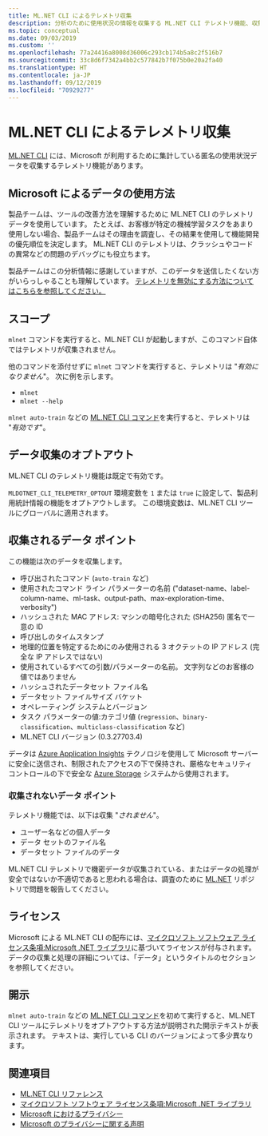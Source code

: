 ```yaml
---
title: ML.NET CLI によるテレメトリ収集
description: 分析のために使用状況の情報を収集する ML.NET CLI テレメトリ機能、収集されるデータ、機能を無効にする方法について説明します。 また、.NET の使用許諾契約と Microsoft GDPR 準拠に関する情報のリンクも紹介します。
ms.topic: conceptual
ms.date: 09/03/2019
ms.custom: ''
ms.openlocfilehash: 77a24416a8008d36006c293cb174b5a8c2f516b7
ms.sourcegitcommit: 33c8d6f7342a4bb2c577842b7f075b0e20a2fa40
ms.translationtype: HT
ms.contentlocale: ja-JP
ms.lasthandoff: 09/12/2019
ms.locfileid: "70929277"
---
```

# <a name="telemetry-collection-by-the-mlnet-cli"></a>ML.NET CLI によるテレメトリ収集

[ML.NET CLI](https://aka.ms/mlnet-cli) には、Microsoft が利用するために集計している匿名の使用状況データを収集するテレメトリ機能があります。

## <a name="how-microsoft-uses-the-data"></a>Microsoft によるデータの使用方法

製品チームは、ツールの改善方法を理解するために ML.NET CLI のテレメトリ データを使用しています。 たとえば、お客様が特定の機械学習タスクをあまり使用しない場合、製品チームはその理由を調査し、その結果を使用して機能開発の優先順位を決定します。 ML.NET CLI のテレメトリは、クラッシュやコードの異常などの問題のデバッグにも役立ちます。 

製品チームはこの分析情報に感謝していますが、このデータを送信したくない方がいらっしゃることも理解しています。 [テレメトリを無効にする方法についてはこちらを参照してください。](#opt-out-of-data-collection)

## <a name="scope"></a>スコープ

`mlnet` コマンドを実行すると、ML.NET CLI が起動しますが、このコマンド自体ではテレメトリが収集されません。

他のコマンドを添付せずに `mlnet` コマンドを実行すると、テレメトリは "*有効になりません*"。 次に例を示します。

- `mlnet`
- `mlnet --help`

`mlnet auto-train` などの [ML.NET CLI コマンド](../reference/ml-net-cli-reference.md)を実行すると、テレメトリは "*有効です*"。

## <a name="opt-out-of-data-collection"></a>データ収集のオプトアウト

ML.NET CLI のテレメトリ機能は既定で有効です。

`MLDOTNET_CLI_TELEMETRY_OPTOUT` 環境変数を `1` または `true` に設定して、製品利用統計情報の機能をオプトアウトします。 この環境変数は、ML.NET CLI ツールにグローバルに適用されます。

## <a name="data-points-collected"></a>収集されるデータ ポイント

この機能は次のデータを収集します。

- 呼び出されたコマンド (`auto-train` など)
- 使用されたコマンド ライン パラメーターの名前 ("dataset-name、label-column-name、ml-task、output-path、max-exploration-time、verbosity")
- ハッシュされた MAC アドレス: マシンの暗号化された (SHA256) 匿名で一意の ID
- 呼び出しのタイムスタンプ
- 地理的位置を特定するためにのみ使用される 3 オクテットの IP アドレス (完全な IP アドレスではない)
- 使用されているすべての引数/パラメーターの名前。 文字列などのお客様の値ではありません
- ハッシュされたデータセット ファイル名
- データセット ファイルサイズ バケット
- オペレーティング システムとバージョン
- タスク パラメーターの値:カテゴリ値 (`regression`、`binary-classification`、`multiclass-classification` など)
- ML.NET CLI バージョン (0.3.27703.4)

データは [Azure Application Insights](https://azure.microsoft.com/services/application-insights/) テクノロジを使用して Microsoft サーバーに安全に送信され、制限されたアクセスの下で保持され、厳格なセキュリティ コントロールの下で安全な [Azure Storage](https://azure.microsoft.com/services/storage/) システムから使用されます。

### <a name="data-points-not-collected"></a>収集されないデータ ポイント
テレメトリ機能では、以下は収集 "*されません*"。

- ユーザー名などの個人データ
- データ セットのファイル名
- データセット ファイルのデータ

ML.NET CLI テレメトリで機密データが収集されている、またはデータの処理が安全ではないか不適切であると思われる場合は、調査のために [ML.NET](https://github.com/dotnet/machinelearning) リポジトリで問題を報告してください。

## <a name="license"></a>ライセンス

Microsoft による ML.NET CLI の配布には、[マイクロソフト ソフトウェア ライセンス条項:Microsoft .NET ライブラリ](https://aka.ms/dotnet-core-eula)に基づいてライセンスが付与されます。 データの収集と処理の詳細については、「データ」というタイトルのセクションを参照してください。

## <a name="disclosure"></a>開示

`mlnet auto-train` などの [ML.NET CLI コマンド](../reference/ml-net-cli-reference.md)を初めて実行すると、ML.NET CLI ツールにテレメトリをオプトアウトする方法が説明された開示テキストが表示されます。 テキストは、実行している CLI のバージョンによって多少異なります。

## <a name="see-also"></a>関連項目

- [ML.NET CLI リファレンス](../reference/ml-net-cli-reference.md)
- [マイクロソフト ソフトウェア ライセンス条項:Microsoft .NET ライブラリ](https://aka.ms/dotnet-core-eula)
- [Microsoft におけるプライバシー](https://www.microsoft.com/trustcenter/privacy/)
- [Microsoft のプライバシーに関する声明](https://privacy.microsoft.com/privacystatement)
